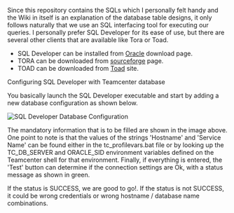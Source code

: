 Since this repository contains the SQLs which I personally felt handy and the Wiki in itself is an explanation of the database table designs, it only follows naturally that we use an SQL interfacing tool for executing our queries. I personally prefer SQL Developer for its ease of use, but there are several other clients that are available like Tora or Toad. 

* SQL Developer can be installed from [Oracle](https://www.oracle.com/technetwork/developer-tools/sql-developer/downloads/index.html) download page.
* TORA can be downloaded from [sourceforge](https://sourceforge.net/projects/tora/) page.
* TOAD can be downloaded from [Toad](http://www.toadworld.com/downloads) site.

Configuring SQL Developer with Teamcenter database

You basically launch the SQL Developer executable and start by adding a new database configuration as shown below.

![SQL Developer Database Configuration](https://i.imgur.com/W4I99Sp.png)

The mandatory information that is to be filled are shown in the image above. One point to note is that the values of the strings 'Hostname' and 'Service Name' can be found either in the tc_profilevars.bat file or by looking up the TC_DB_SERVER and ORACLE_SID environment variables defined on the Teamcenter shell for that environment. Finally, if everything is entered, the 'Test' button can determine if the connection settings are Ok, with a status message as shown in green.

If the status is SUCCESS, we are good to go!. If the status is not SUCCESS, it could be wrong credentials or wrong hostname / database name combinations.
